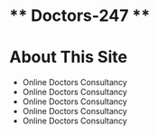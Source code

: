 # ** Doctors-247 **

# About This Site 
* Online Doctors Consultancy
* Online Doctors Consultancy
* Online Doctors Consultancy
* Online Doctors Consultancy
* Online Doctors Consultancy